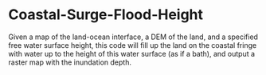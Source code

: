 # Coastal-Surge-Flood-Height
Given a map of the land-ocean interface, a DEM of the land, and a specified free water surface height, this code will fill up the land on the coastal fringe with water up to the height of this water surface (as if a bath), and output a raster map with the inundation depth.
